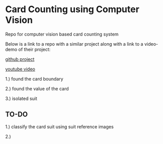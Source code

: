 # Card Counting using Computer Vision 
Repo for computer vision based card counting system

Below is a link to a repo with a similar project along with a link to a video-demo of their project:

[github project](https://github.com/EdjeElectronics/OpenCV-Playing-Card-Detector)

[youtube video](https://www.youtube.com/watch?v=m-QPjO-2IkA)

1.) found the card boundary

2.) found the value of the card

3.) isolated suit

## TO-DO
1.) classify the card suit using suit reference images

2.) 
